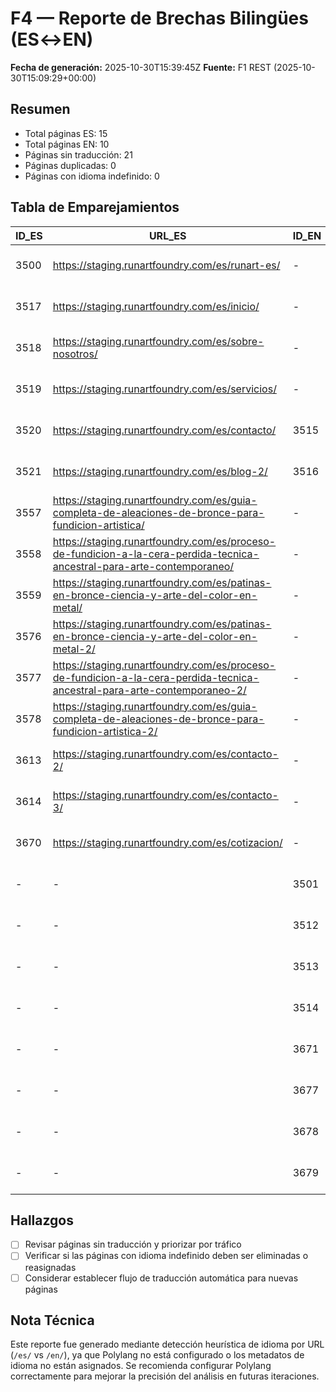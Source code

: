 # F4 — Reporte de Brechas Bilingües (ES↔EN)

**Fecha de generación:** 2025-10-30T15:39:45Z
**Fuente:** F1 REST (2025-10-30T15:09:29+00:00)

## Resumen
- Total páginas ES: 15
- Total páginas EN: 10
- Páginas sin traducción: 21
- Páginas duplicadas: 0
- Páginas con idioma indefinido: 0

## Tabla de Emparejamientos
| ID_ES | URL_ES | ID_EN | URL_EN | Estado | Observaciones |
|---|---|---|---|---|---|
| 3500 | https://staging.runartfoundry.com/es/runart-es/ | - | - | Sin traducción EN | Falta versión en inglés |
| 3517 | https://staging.runartfoundry.com/es/inicio/ | - | - | Sin traducción EN | Falta versión en inglés |
| 3518 | https://staging.runartfoundry.com/es/sobre-nosotros/ | - | - | Sin traducción EN | Falta versión en inglés |
| 3519 | https://staging.runartfoundry.com/es/servicios/ | - | - | Sin traducción EN | Falta versión en inglés |
| 3520 | https://staging.runartfoundry.com/es/contacto/ | 3515 | https://staging.runartfoundry.com/en/contact/ | OK (paired) | Traducción detectada por slug/patrón |
| 3521 | https://staging.runartfoundry.com/es/blog-2/ | 3516 | https://staging.runartfoundry.com/en/blog/ | OK (paired) | Traducción detectada por slug/patrón |
| 3557 | https://staging.runartfoundry.com/es/guia-completa-de-aleaciones-de-bronce-para-fundicion-artistica/ | - | - | Sin traducción EN | Falta versión en inglés |
| 3558 | https://staging.runartfoundry.com/es/proceso-de-fundicion-a-la-cera-perdida-tecnica-ancestral-para-arte-contemporaneo/ | - | - | Sin traducción EN | Falta versión en inglés |
| 3559 | https://staging.runartfoundry.com/es/patinas-en-bronce-ciencia-y-arte-del-color-en-metal/ | - | - | Sin traducción EN | Falta versión en inglés |
| 3576 | https://staging.runartfoundry.com/es/patinas-en-bronce-ciencia-y-arte-del-color-en-metal-2/ | - | - | Sin traducción EN | Falta versión en inglés |
| 3577 | https://staging.runartfoundry.com/es/proceso-de-fundicion-a-la-cera-perdida-tecnica-ancestral-para-arte-contemporaneo-2/ | - | - | Sin traducción EN | Falta versión en inglés |
| 3578 | https://staging.runartfoundry.com/es/guia-completa-de-aleaciones-de-bronce-para-fundicion-artistica-2/ | - | - | Sin traducción EN | Falta versión en inglés |
| 3613 | https://staging.runartfoundry.com/es/contacto-2/ | - | - | Sin traducción EN | Falta versión en inglés |
| 3614 | https://staging.runartfoundry.com/es/contacto-3/ | - | - | Sin traducción EN | Falta versión en inglés |
| 3670 | https://staging.runartfoundry.com/es/cotizacion/ | - | - | Sin traducción EN | Falta versión en inglés |
| - | - | 3501 | https://staging.runartfoundry.com/en/runart-en/ | Sin traducción ES | Falta versión en español |
| - | - | 3512 | https://staging.runartfoundry.com/en/home/ | Sin traducción ES | Falta versión en español |
| - | - | 3513 | https://staging.runartfoundry.com/en/about/ | Sin traducción ES | Falta versión en español |
| - | - | 3514 | https://staging.runartfoundry.com/en/services/ | Sin traducción ES | Falta versión en español |
| - | - | 3671 | https://staging.runartfoundry.com/en/quote/ | Sin traducción ES | Falta versión en español |
| - | - | 3677 | https://staging.runartfoundry.com/en/lost-wax-casting-process/ | Sin traducción ES | Falta versión en español |
| - | - | 3678 | https://staging.runartfoundry.com/en/bronze-patinas-chemistry-color/ | Sin traducción ES | Falta versión en español |
| - | - | 3679 | https://staging.runartfoundry.com/en/ceramic-shell-molds-precision/ | Sin traducción ES | Falta versión en español |

## Hallazgos
- [ ] Revisar páginas sin traducción y priorizar por tráfico
- [ ] Verificar si las páginas con idioma indefinido deben ser eliminadas o reasignadas
- [ ] Considerar establecer flujo de traducción automática para nuevas páginas

## Nota Técnica
Este reporte fue generado mediante detección heurística de idioma por URL (`/es/` vs `/en/`), ya que Polylang no está configurado o los metadatos de idioma no están asignados. Se recomienda configurar Polylang correctamente para mejorar la precisión del análisis en futuras iteraciones.
